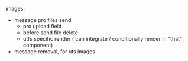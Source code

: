 images:

- message pro files send
  - pro upload field
  - before send file delete
  - utfs specific render ( can integrate / conditionally render in "that" component)
- message removal, for uts images
